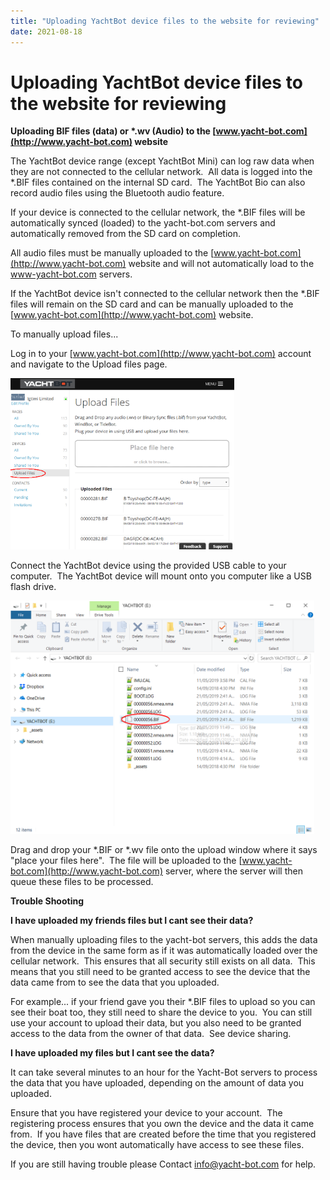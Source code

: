 ```yaml
---
title: "Uploading YachtBot device files to the website for reviewing"
date: 2021-08-18
---
```

# Uploading YachtBot device files to the website for reviewing

**Uploading BIF files (data) or \*.wv (Audio) to the [www.yacht-bot.com](http://www.yacht-bot.com) website**

  

The YachtBot device range (except YachtBot Mini) can log raw data when they are not connected to the cellular network.  All data is logged into the \*.BIF files contained on the internal SD card.  The YachtBot Bio can also record audio files using the Bluetooth audio feature.

  

If your device is connected to the cellular network, the \*.BIF files will be automatically synced (loaded) to the yacht-bot.com servers and automatically removed from the SD card on completion.  

  

All audio files must be manually uploaded to the [www.yacht-bot.com](http://www.yacht-bot.com) website and will not automatically load to the www-yacht-bot.com servers.

  

If the YachtBot device isn't connected to the cellular network then the \*.BIF files will remain on the SD card and can be manually uploaded to the [www.yacht-bot.com](http://www.yacht-bot.com) website.

  

To manually upload files...

Log in to your [www.yacht-bot.com](http://www.yacht-bot.com) account and navigate to the Upload files page.

  

<img src="../../../assets/images/YDQbxGaWd4i1J0k8PmBmEWoL5ZjZQq-MyQ.png" alt="" width="358px" />

  

Connect the YachtBot device using the provided USB cable to your computer.  The YachtBot device will mount onto you computer like a USB flash drive.

<img src="../../../assets/images/JQs5793wDshrKE2xR00v3A9Tz7TcxTQtqw.png" alt="" width="486px" />

  

Drag and drop your \*.BIF or \*.wv file onto the upload window where it says "place your files here".  The file will be uploaded to the [www.yacht-bot.com](http://www.yacht-bot.com) server, where the server will then queue these files to be processed.

  

**Trouble Shooting**

  

**I have uploaded my friends files but I cant see their data?**

When manually uploading files to the yacht-bot servers, this adds the data from the device in the same form as if it was automatically loaded over the cellular network.  This ensures that all security still exists on all data.  This means that you still need to be granted access to see the device that the data came from to see the data that you uploaded.

For example... if your friend gave you their \*.BIF files to upload so you can see their boat too, they still need to share the device to you.  You can still use your account to upload their data, but you also need to be granted access to the data from the owner of that data.  See device sharing. 

  

**I have uploaded my files but I cant see the data?**

It can take several minutes to an hour for the Yacht-Bot servers to process the data that you have uploaded, depending on the amount of data you uploaded.  

  

Ensure that you have registered your device to your account.  The registering process ensures that you own the device and the data it came from.  If you have files that are created before the time that you registered the device, then you wont automatically have access to see these files. 

  

If you are still having trouble please Contact info@yacht-bot.com for help.